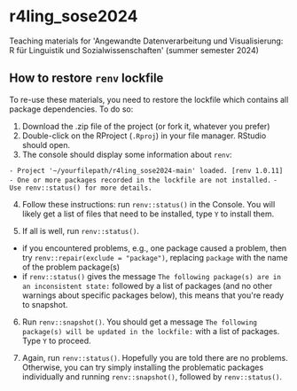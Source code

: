 # r4ling_sose2024
Teaching materials for 'Angewandte Datenverarbeitung und Visualisierung: R für Linguistik und Sozialwissenschaften' (summer semester 2024)

## How to restore `renv` lockfile

To re-use these materials, you need to restore the lockfile which contains all package dependencies. To do so:

1. Download the .zip file of the project (or fork it, whatever you prefer)
2. Double-click on the RProject (`.Rproj`) in your file manager. RStudio should open.
3. The console should display some information about `renv`:

`- Project '~/yourfilepath/r4ling_sose2024-main' loaded. [renv 1.0.11]`
`- One or more packages recorded in the lockfile are not installed.`
`- Use renv::status() for more details.`

4. Follow these instructions: run `renv::status()` in the Console. You will likely get a list of files that need to be installed, type `Y` to install them.

5. If all is well, run `renv::status()`.
  - if you encountered problems, e.g., one package caused a problem, then try `renv::repair(exclude = "package")`, replacing `package` with the name of the problem package(s)
  - if `renv::status()` gives the message `The following package(s) are in an inconsistent state:` followed by a list of packages (and no other warnings about specific packages below), this means that you're ready to snapshot.

6. Run `renv::snapshot()`. You should get a message `The following package(s) will be updated in the lockfile:` with a list of packages. Type `Y` to proceed.

7. Again, run `renv::status()`. Hopefully you are told there are no problems. Otherwise, you can try simply installing the problematic packages individually and running `renv::snapshot()`, followed by `renv::status()`.



  